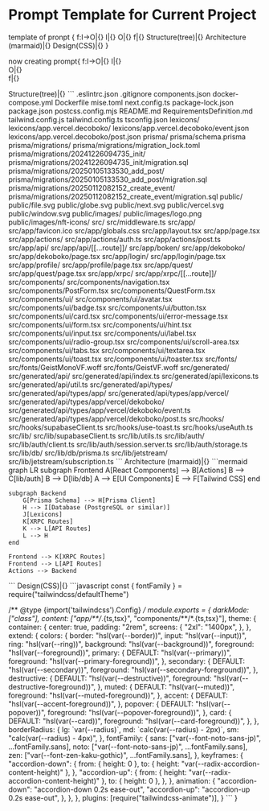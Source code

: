 # Prompt Template for Current Project

template of pronpt { f:I→O|{} I|{} O|{} f|{} Structure(tree)|{} Architecture (marmaid)|{} Design(CSS)|{} }

now creating prompt{
f:I→O|{}
 I|{}  
O|{}  
f|{} 

Structure(tree)|{} 
\`\`\`
.eslintrc.json
.gitignore
components.json
docker-compose.yml
Dockerfile
mise.toml
next.config.ts
package-lock.json
package.json
postcss.config.mjs
README.md
RequirementsDefinition.md
tailwind.config.js
tailwind.config.ts
tsconfig.json
lexicons/
lexicons/app.vercel.decoboko/
lexicons/app.vercel.decoboko/event.json
lexicons/app.vercel.decoboko/post.json
prisma/
prisma/schema.prisma
prisma/migrations/
prisma/migrations/migration_lock.toml
prisma/migrations/20241226094735_init/
prisma/migrations/20241226094735_init/migration.sql
prisma/migrations/20250105133530_add_post/
prisma/migrations/20250105133530_add_post/migration.sql
prisma/migrations/20250112082152_create_event/
prisma/migrations/20250112082152_create_event/migration.sql
public/
public/file.svg
public/globe.svg
public/next.svg
public/vercel.svg
public/window.svg
public/images/
public/images/logo.png
public/images/nft-icons/
src/
src/middleware.ts
src/app/
src/app/favicon.ico
src/app/globals.css
src/app/layout.tsx
src/app/page.tsx
src/app/actions/
src/app/actions/auth.ts
src/app/actions/post.ts
src/app/api/
src/app/api/[[...route]]/
src/app/boken/
src/app/dekoboko/
src/app/dekoboko/page.tsx
src/app/login/
src/app/login/page.tsx
src/app/profile/
src/app/profile/page.tsx
src/app/quest/
src/app/quest/page.tsx
src/app/xrpc/
src/app/xrpc/[[...route]]/
src/components/
src/components/navigation.tsx
src/components/PostForm.tsx
src/components/QuestForm.tsx
src/components/ui/
src/components/ui/avatar.tsx
src/components/ui/badge.tsx
src/components/ui/button.tsx
src/components/ui/card.tsx
src/components/ui/error-message.tsx
src/components/ui/form.tsx
src/components/ui/hint.tsx
src/components/ui/input.tsx
src/components/ui/label.tsx
src/components/ui/radio-group.tsx
src/components/ui/scroll-area.tsx
src/components/ui/tabs.tsx
src/components/ui/textarea.tsx
src/components/ui/toast.tsx
src/components/ui/toaster.tsx
src/fonts/
src/fonts/GeistMonoVF.woff
src/fonts/GeistVF.woff
src/generated/
src/generated/api/
src/generated/api/index.ts
src/generated/api/lexicons.ts
src/generated/api/util.ts
src/generated/api/types/
src/generated/api/types/app/
src/generated/api/types/app/vercel/
src/generated/api/types/app/vercel/dekoboko/
src/generated/api/types/app/vercel/dekoboko/event.ts
src/generated/api/types/app/vercel/dekoboko/post.ts
src/hooks/
src/hooks/supabaseClient.ts
src/hooks/use-toast.ts
src/hooks/useAuth.ts
src/lib/
src/lib/supabaseClient.ts
src/lib/utils.ts
src/lib/auth/
src/lib/auth/client.ts
src/lib/auth/session.server.ts
src/lib/auth/storage.ts
src/lib/db/
src/lib/db/prisma.ts
src/lib/jetstream/
src/lib/jetstream/subscription.ts
\`\`\`
Architecture (marmaid)|{}
\`\`\`mermaid
graph LR
    subgraph Frontend
        A[React Components] --> B[Actions]
        B --> C[lib/auth]
        B --> D[lib/db]
        A --> E[UI Components]
        E --> F[Tailwind CSS]
    end

    subgraph Backend
        G[Prisma Schema] --> H[Prisma Client]
        H --> I[Database (PostgreSQL or similar)]
        J[Lexicons]
        K[XRPC Routes]
        K --> L[API Routes]
        L --> H
    end

    Frontend --> K[XRPC Routes]
    Frontend --> L[API Routes]
    Actions --> Backend
\`\`\`
Design(CSS)|{}
\`\`\`javascript
const { fontFamily } = require("tailwindcss/defaultTheme")

/** @type {import('tailwindcss').Config} */
module.exports = {
  darkMode: ["class"],
  content: ["app/**/*.{ts,tsx}", "components/**/*.{ts,tsx}"],
  theme: {
    container: {
      center: true,
      padding: "2rem",
      screens: {
        "2xl": "1400px",
      },
    },
    extend: {
      colors: {
        border: "hsl(var(--border))",
        input: "hsl(var(--input))",
        ring: "hsl(var(--ring))",
        background: "hsl(var(--background))",
        foreground: "hsl(var(--foreground))",
        primary: {
          DEFAULT: "hsl(var(--primary))",
          foreground: "hsl(var(--primary-foreground))",
        },
        secondary: {
          DEFAULT: "hsl(var(--secondary))",
          foreground: "hsl(var(--secondary-foreground))",
        },
        destructive: {
          DEFAULT: "hsl(var(--destructive))",
          foreground: "hsl(var(--destructive-foreground))",
        },
        muted: {
          DEFAULT: "hsl(var(--muted))",
          foreground: "hsl(var(--muted-foreground))",
        },
        accent: {
          DEFAULT: "hsl(var(--accent-foreground))",
        },
        popover: {
          DEFAULT: "hsl(var(--popover))",
          foreground: "hsl(var(--popover-foreground))",
        },
        card: {
          DEFAULT: "hsl(var(--card))",
          foreground: "hsl(var(--card-foreground))",
        },
      },
      borderRadius: {
        lg: \`var(--radius)\`,
        md: \`calc(var(--radius) - 2px)\`,
        sm: "calc(var(--radius) - 4px)",
      },
      fontFamily: {
        sans: ["var(--font-noto-sans-jp)", ...fontFamily.sans],
        noto: ["var(--font-noto-sans-jp)", ...fontFamily.sans],
        zen: ["var(--font-zen-kaku-gothic)", ...fontFamily.sans],
      },
      keyframes: {
        "accordion-down": {
          from: { height: 0 },
          to: { height: "var(--radix-accordion-content-height)" },
        },
        "accordion-up": {
          from: { height: "var(--radix-accordion-content-height)" },
          to: { height: 0 },
        },
      },
      animation: {
        "accordion-down": "accordion-down 0.2s ease-out",
        "accordion-up": "accordion-up 0.2s ease-out",
      },
    },
  },
  plugins: [require("tailwindcss-animate")],
}
\`\`\`
}
